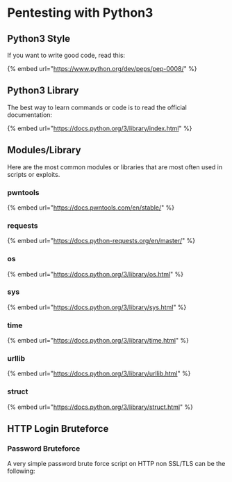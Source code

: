 # Pentesting with Python3

## Python3 Style

If you want to write good code, read this:

{% embed url="https://www.python.org/dev/peps/pep-0008/" %}

## Python3 Library

The best way to learn commands or code is to read the official documentation:

{% embed url="https://docs.python.org/3/library/index.html" %}

## Modules/Library

Here are the most common modules or libraries that are most often used in scripts or exploits.

### pwntools

{% embed url="https://docs.pwntools.com/en/stable/" %}

### requests

{% embed url="https://docs.python-requests.org/en/master/" %}

### os

{% embed url="https://docs.python.org/3/library/os.html" %}

### sys

{% embed url="https://docs.python.org/3/library/sys.html" %}

### time

{% embed url="https://docs.python.org/3/library/time.html" %}

### urllib

{% embed url="https://docs.python.org/3/library/urllib.html" %}

### struct

{% embed url="https://docs.python.org/3/library/struct.html" %}

## HTTP Login Bruteforce

### Password Bruteforce

A very simple password brute force script on HTTP non SSL/TLS can be the following:

